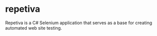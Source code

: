 # repetiva
Repetiva is a C# Selenium application that serves as a base for creating automated web site testing.
